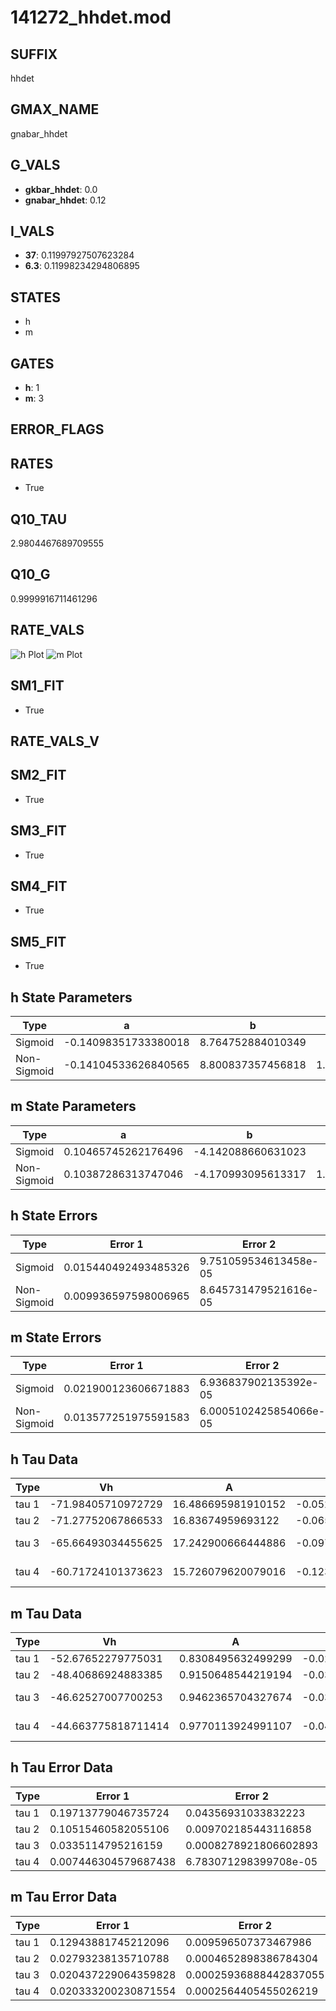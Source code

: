 # 141272_hhdet.mod

## SUFFIX

hhdet

## GMAX_NAME

gnabar_hhdet

## G_VALS

- **gkbar_hhdet**: 0.0
- **gnabar_hhdet**: 0.12

## I_VALS

- **37**: 0.11997927507623284
- **6.3**: 0.11998234294806895

## STATES

- h
- m

## GATES

- **h**: 1
- **m**: 3

## ERROR_FLAGS


## RATES

- True

## Q10_TAU

2.9804467689709555

## Q10_G

0.9999916711461296

## RATE_VALS

![h Plot](/Users/pbozelos/Dropbox/icg-Chai-Panos/supermodels/output_markdown_files/Na/141272_hhdet.mod/images/h.png)
![m Plot](/Users/pbozelos/Dropbox/icg-Chai-Panos/supermodels/output_markdown_files/Na/141272_hhdet.mod/images/m.png)

## SM1_FIT

- True

## RATE_VALS_V

## SM2_FIT

- True

## SM3_FIT

- True

## SM4_FIT

- True

## SM5_FIT

- True

## h State Parameters

| Type | a | b | c | d |
| --- | --- | --- | --- | --- |
| Sigmoid | -0.14098351733380018 | 8.764752884010349 |
| Non-Sigmoid | -0.14104533626840565 | 8.800837357456818 | 1.0026002254409496 | 0.00444086823381103 |

## m State Parameters

| Type | a | b | c | d |
| --- | --- | --- | --- | --- |
| Sigmoid | 0.10465745262176496 | -4.142088660631023 |
| Non-Sigmoid | 0.10387286313747046 | -4.170993095613317 | 1.0049568315801576 | -0.01276182583271039 |

## h State Errors

| Type | Error 1 | Error 2 | Error 3 |
| --- | --- | --- | --- |
| Sigmoid | 0.015440492493485326 | 9.751059534613458e-05 | 0.012934671730989727 |
| Non-Sigmoid | 0.009936597598006965 | 8.645731479521616e-05 | 0.00832399796233114 |

## m State Errors

| Type | Error 1 | Error 2 | Error 3 |
| --- | --- | --- | --- |
| Sigmoid | 0.021900123606671883 | 6.936837902135392e-05 | 0.012230656276796132 |
| Non-Sigmoid | 0.013577251975591583 | 6.0005102425854066e-05 | 0.007582546339890154 |

## h Tau Data

| Type | Vh | A | b1 | b2 | c1 | c2 | d1 | d2 | e1 | e2 |
| --- | --- | --- | --- | --- | --- | --- | --- | --- | --- | --- |
| tau 1 | -71.98405710972729 | 16.486695981910152 | -0.0525884025268178 | -0.07762591065320444 |
| tau 2 | -71.27752067866533 | 16.83674959693122 | -0.06582935769530095 | 0.00030363608912281376 | -0.10345710943310456 | -0.0014167714201713012 |
| tau 3 | -65.66493034455625 | 17.242900666444886 | -0.09723308538595399 | 0.001016133344240643 | -3.2899291586289424e-06 | -0.08710712739179947 | -0.0020034111272546266 | -3.3051064307595015e-05 |
| tau 4 | -60.71724101373623 | 15.726079620079016 | -0.12378877267060424 | 0.0020002904395505267 | -1.3644701846705267e-05 | 3.318732294704753e-08 | -0.06516456515196002 | -0.00208778707656601 | -7.441105516644879e-05 | -8.421221865619311e-07 |

## m Tau Data

| Type | Vh | A | b1 | b2 | c1 | c2 | d1 | d2 | e1 | e2 |
| --- | --- | --- | --- | --- | --- | --- | --- | --- | --- | --- |
| tau 1 | -52.67652279775031 | 0.8308495632499299 | -0.022044248216389714 | -0.07727342187610052 |
| tau 2 | -48.40686924883385 | 0.9150648544219194 | -0.032632029631356835 | 0.00011402370304924193 | -0.07772948507390921 | -0.0004016047930407329 |
| tau 3 | -46.62527007700253 | 0.9462365704327674 | -0.03818366681210269 | 0.00022127472103779884 | -5.197754096619884e-07 | -0.07580810527819545 | -0.000508090268463946 | -3.5296616205779716e-06 |
| tau 4 | -44.663775818711414 | 0.9770113924991107 | -0.04262044901731943 | 0.0003162721574300156 | -1.297162082413881e-06 | 2.2059534676663425e-09 | -0.07022198878116882 | -0.00030636840820625683 | -4.432513038058513e-09 | 2.3869501330048232e-08 |

## h Tau Error Data

| Type | Error 1 | Error 2 | Error 3 |
| --- | --- | --- | --- |
| tau 1 | 0.19713779046735724 | 0.04356931033832223 | 0.12818035702330619 |
| tau 2 | 0.10515460582055106 | 0.009702185443116858 | 0.0683722531573931 |
| tau 3 | 0.0335114795216159 | 0.0008278921806602893 | 0.021789396133924954 |
| tau 4 | 0.007446304579687438 | 6.783071298399708e-05 | 0.004841638821586874 |

## m Tau Error Data

| Type | Error 1 | Error 2 | Error 3 |
| --- | --- | --- | --- |
| tau 1 | 0.12943881745212096 | 0.009596507373467986 | 0.055838980967577924 |
| tau 2 | 0.02793238135710788 | 0.0004652898386784304 | 0.012049829731761953 |
| tau 3 | 0.020437229064359828 | 0.00025936888442837055 | 0.008816474587902835 |
| tau 4 | 0.020333200230871554 | 0.0002564405455026219 | 0.008771597292454894 |

